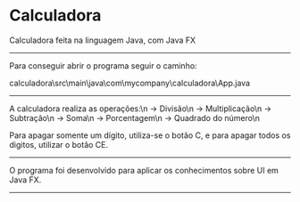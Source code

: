# Calculadora
Calculadora feita na linguagem Java, com Java FX

-----------------------------------------------------------------------------------------------------------

Para conseguir abrir o programa seguir o caminho:

calculadora\src\main\java\com\mycompany\calculadora\App.java

-----------------------------------------------------------------------------------------------------------

A calculadora realiza as operações:\n
  -> Divisão\n
  -> Multiplicação\n
  -> Subtração\n
  -> Soma\n
  -> Porcentagem\n
  -> Quadrado do número\n
  
Para apagar somente um dígito, utiliza-se o botão C, e para apagar todos os digitos, utilizar o botão CE.

-----------------------------------------------------------------------------------------------------------

O programa foi desenvolvido para aplicar os conhecimentos sobre UI em Java FX.

-----------------------------------------------------------------------------------------------------------
